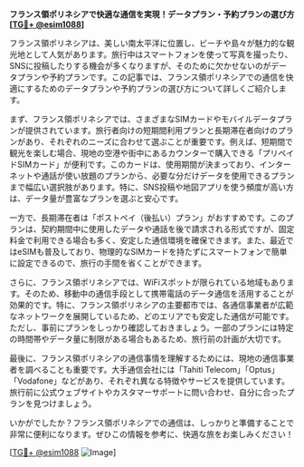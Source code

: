 **フランス領ポリネシアで快適な通信を実現！データプラン・予約プランの選び方[[TG💪+ @esim1088](https://t.me/s/esim1088)]**

フランス領ポリネシアは、美しい南太平洋に位置し、ビーチや島々が魅力的な観光地として人気があります。旅行中はスマートフォンを使って写真を撮ったり、SNSに投稿したりする機会が多くなりますが、そのために欠かせないのがデータプランや予約プランです。この記事では、フランス領ポリネシアでの通信を快適にするためのデータプランや予約プランの選び方について詳しくご紹介します。

まず、フランス領ポリネシアでは、さまざまなSIMカードやモバイルデータプランが提供されています。旅行者向けの短期間利用プランと長期滞在者向けのプランがあり、それぞれのニーズに合わせて選ぶことが重要です。例えば、短期間で観光を楽しむ場合、現地の空港や街中にあるカウンターで購入できる「プリペイドSIMカード」が便利です。このカードは、使用期間が決まっており、インターネットや通話が使い放題のプランから、必要な分だけデータを使用できるプランまで幅広い選択肢があります。特に、SNS投稿や地図アプリを使う頻度が高い方は、データ量が豊富なプランを選ぶと安心です。

一方で、長期滞在者は「ポストペイ（後払い）プラン」がおすすめです。このプランは、契約期間中に使用したデータや通話を後で請求される形式ですが、固定料金で利用できる場合も多く、安定した通信環境を確保できます。また、最近ではeSIMも普及しており、物理的なSIMカードを持たずにスマートフォンで簡単に設定できるので、旅行の手間を省くことができます。

さらに、フランス領ポリネシアでは、WiFiスポットが限られている地域もあります。そのため、移動中の通信手段として携帯電話のデータ通信を活用することが効果的です。特に、フランス領ポリネシアの主要都市では、各通信事業者が広範なネットワークを展開しているため、どのエリアでも安定した通信が可能です。ただし、事前にプランをしっかり確認しておきましょう。一部のプランには特定の時間帯やデータ量に制限がある場合もあるため、旅行前の計画が大切です。

最後に、フランス領ポリネシアの通信事情を理解するためには、現地の通信事業者を調べることも重要です。大手通信会社には「Tahiti Telecom」「Optus」「Vodafone」などがあり、それぞれ異なる特徴やサービスを提供しています。旅行前に公式ウェブサイトやカスタマーサポートに問い合わせ、自分に合ったプランを見つけましょう。

いかがでしたか？フランス領ポリネシアでの通信は、しっかりと準備することで非常に便利になります。ぜひこの情報を参考に、快適な旅をお楽しみください！

[[TG💪+ @esim1088](https://t.me/s/esim1088) ![Image](https://i.postimg.cc/Y0z9fWf4/image.png)]